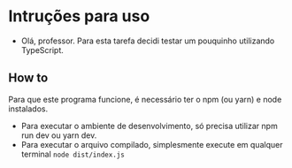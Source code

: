 # Intruções para uso

- Olá, professor. Para esta tarefa decidi testar um pouquinho utilizando TypeScript.

## How to

Para que este programa funcione, é necessário ter o npm (ou yarn) e node instalados.

- Para executar o ambiente de desenvolvimento, só precisa utilizar npm run dev ou yarn dev.
- Para executar o arquivo compilado, simplesmente execute em qualquer terminal `node dist/index.js`
